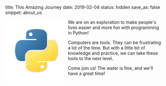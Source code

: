 title: This Amazing Journey
date: 2019-02-04
status: hidden
save_as: false
snippet: about_us

<img src="../images/python_icon.png" alt="drawing" width="200" style="float:left; border:none"/>
We are on an exploration to make people's lives easier and more
fun with programming in Python!

Computers are tools. They can be frustrating a lot of the time. But with a little
bit of knowledge and practice, we can take these tools to the next level.

Come join us! The water is fine, and we'll have a great time!

